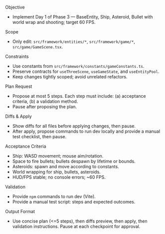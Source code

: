 Objective
- Implement Day 1 of Phase 3 — BaseEntity, Ship, Asteroid, Bullet with world wrap and shooting; target 60 FPS.

Scope
- Only edit: `src/framework/entities/*`, `src/framework/game/*`, `src/game/GameScene.tsx`.

Constraints
- Use constants from `src/framework/constants/gameConstants.ts`.
- Preserve contracts for `useThreeScene`, `useGameState`, and `useEntityPool`.
- Keep changes tightly scoped; avoid unrelated refactors.

Plan Request
- Propose at most 5 steps. Each step must include: (a) acceptance criteria, (b) a validation method.
- Pause after proposing the plan.

Diffs & Apply
- Show diffs for all files before applying changes, then pause.
- After apply, propose commands to run dev locally and provide a manual test checklist, then pause.

Acceptance Criteria
- Ship: WASD movement; mouse aim/rotation.
- Space to fire bullets; bullets despawn by lifetime or bounds.
- Asteroids: spawn and move according to constants.
- World wrapping for ship, bullets, asteroids.
- HUD/FPS stable; no console errors; ~60 FPS.

Validation
- Provide `npm` commands to run dev (Vite).
- Provide a manual test script: steps and expected outcomes.

Output Format
- Use concise plan (<=5 steps), then diffs preview, then apply, then validation instructions. Pause at each checkpoint for approval.

